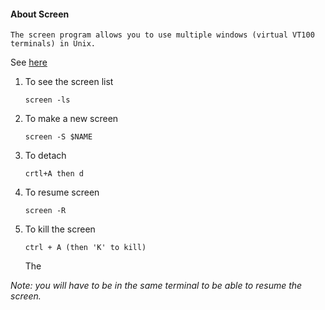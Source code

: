 #### About Screen 

``The screen program allows you to use multiple windows (virtual VT100 terminals) in Unix.``
     
  See [here](https://kb.iu.edu/d/acuy)
     

1.  To see the screen list 
    
        screen -ls 
        
2.  To make a new screen 
  
        screen -S $NAME
        
3.  To detach 

        crtl+A then d
        
4.  To resume screen 

        screen -R
        
5.  To kill the screen

        ctrl + A (then 'K' to kill)
       The
     
        
        
 *Note: you will have to be in the same terminal to be able to resume the screen.*
 
 
